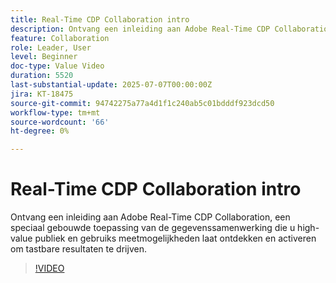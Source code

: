 ```yaml
---
title: Real-Time CDP Collaboration intro
description: Ontvang een inleiding aan Adobe Real-Time CDP Collaboration, een speciaal gebouwde toepassing van de gegevenssamenwerking die u high-value publiek en gebruiks meetmogelijkheden laat ontdekken en activeren om tastbare resultaten te drijven.
feature: Collaboration
role: Leader, User
level: Beginner
doc-type: Value Video
duration: 5520
last-substantial-update: 2025-07-07T00:00:00Z
jira: KT-18475
source-git-commit: 94742275a77a4d1f1c240ab5c01bdddf923dcd50
workflow-type: tm+mt
source-wordcount: '66'
ht-degree: 0%

---
```



# Real-Time CDP Collaboration intro

Ontvang een inleiding aan Adobe Real-Time CDP Collaboration, een speciaal gebouwde toepassing van de gegevenssamenwerking die u high-value publiek en gebruiks meetmogelijkheden laat ontdekken en activeren om tastbare resultaten te drijven.

>[!VIDEO](https://video.tv.adobe.com/v/3446801/?learn=on&enablevpops)

